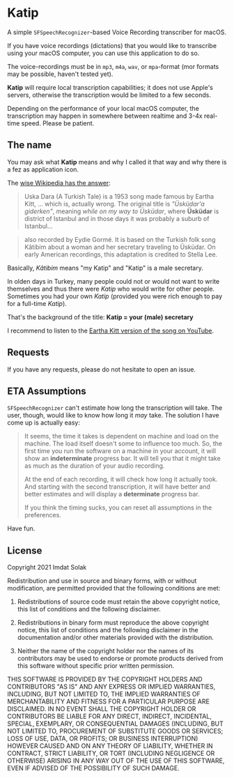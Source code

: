 # Katip

A simple `SFSpeechRecognizer`-based Voice Recording transcriber for macOS.

If you have voice recordings (dictations) that you would like to transcribe using
your macOS computer, you can use this application to do so.

The voice-recordings must be in `mp3`, `m4a`, `wav`, or `mpa`-format (mor formats
may be possible, haven't tested yet).

**Katip** will require local transcription capabilities; it does not use Apple's
servers, otherwise the transcription would be limited to a few seconds.

Depending on the performance of your local macOS computer, the transcription may 
happen in somewhere between realtime and 3-4x real-time speed. Please be patient.

## The name

You may ask what **Katip** means and why I called it that way and why there is a
fez as application icon.

The [wise Wikipedia has the answer](https://en.wikipedia.org/wiki/Uska_Dara):

> Uska Dara (A Turkish Tale) is a 1953 song made famous by Eartha Kitt, 
... which is, actually wrong. The original title is *"Üsküdar'a giderken"*, meaning
*while on my way to Üsküdar*, where **Üsküdar** is district of Istanbul and 
in those days it was probably a suburb of Istanbul...

> also recorded by Eydie Gormé. It is based on the Turkish folk song 
> Kâtibim about a woman and her secretary traveling to Üsküdar. On 
> early American recordings, this adaptation is credited to Stella Lee.

Basically, *Kâtibim* means "my Katip" and "Katip" is a male secretary. 

In olden days in Turkey, many people could not or would not want to write themselves
and thus there were *Katip* who would write for other people. Sometimes you had your
own *Katip* (provided you were rich enough to pay for a full-time *Katip*).

That's the background of the title: **Katip = your (male) secretary**

I recommend to listen to the [Eartha Kitt version of the song on YouTube](https://www.youtube.com/watch?v=sVXFDtC_gqk).

## Requests

If you have any requests, please do not hesitate to open an issue.

## ETA Assumptions
`SFSpeechRecognizer` can't estimate how long the transcription will take. The user, 
though, would like to know how long it *may* take. The solution I have come up is
actually easy:

> It seems, the time it takes is dependent on machine and load on the machine. 
> The load itself doesn't some to influence too much. So, the first time you 
> run the software on a machine in your account, it will show an **indeterminate** 
> progress bar. It will tell you that it might take as much as the duration of 
> your audio recording.
>
> At the end of each recording, it will check how long it actually took. And starting
> with the second transcription, it will have better and better estimates and will
> display a **determinate** progress bar.
>
> If you think the timing sucks, you can reset all assumptions in the preferences.

Have fun.

## License

Copyright 2021 Imdat Solak

Redistribution and use in source and binary forms, with or without modification, are 
permitted provided that the following conditions are met:

1. Redistributions of source code must retain the above copyright notice, this list 
   of conditions and the following disclaimer.

2. Redistributions in binary form must reproduce the above copyright notice, this 
   list of conditions and the following disclaimer in the documentation and/or other 
   materials provided with the distribution.

3. Neither the name of the copyright holder nor the names of its contributors may be 
   used to endorse or promote products derived from this software without specific 
   prior written permission.

THIS SOFTWARE IS PROVIDED BY THE COPYRIGHT HOLDERS AND CONTRIBUTORS "AS IS" AND ANY 
EXPRESS OR IMPLIED WARRANTIES, INCLUDING, BUT NOT LIMITED TO, THE IMPLIED WARRANTIES 
OF MERCHANTABILITY AND FITNESS FOR A PARTICULAR PURPOSE ARE DISCLAIMED. IN NO EVENT 
SHALL THE COPYRIGHT HOLDER OR CONTRIBUTORS BE LIABLE FOR ANY DIRECT, INDIRECT, 
INCIDENTAL, SPECIAL, EXEMPLARY, OR CONSEQUENTIAL DAMAGES (INCLUDING, BUT NOT LIMITED 
TO, PROCUREMENT OF SUBSTITUTE GOODS OR SERVICES; LOSS OF USE, DATA, OR PROFITS; OR 
BUSINESS INTERRUPTION) HOWEVER CAUSED AND ON ANY THEORY OF LIABILITY, WHETHER IN 
CONTRACT, STRICT LIABILITY, OR TORT (INCLUDING NEGLIGENCE OR OTHERWISE) ARISING IN 
ANY WAY OUT OF THE USE OF THIS SOFTWARE, EVEN IF ADVISED OF THE POSSIBILITY OF SUCH 
DAMAGE.
